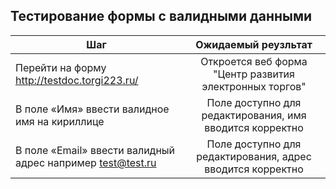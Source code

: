 ## Тестирование формы с валидными данными
| Шаг           | Ожидаемый реузльтат            | 
| -------------                                  |:------------------:                                                | 
| Перейти на форму http://testdoc.torgi223.ru/   | Откроется веб форма "Центр развития электронных торгов"            | 
| В поле «Имя» ввести валидное имя на кириллице  | Поле доступно для редактирования, имя вводится корректно           |
| В поле «Email» ввести валидный адрес например test@test.ru | Поле доступно для редактирования, адрес вводится корректно  | 
